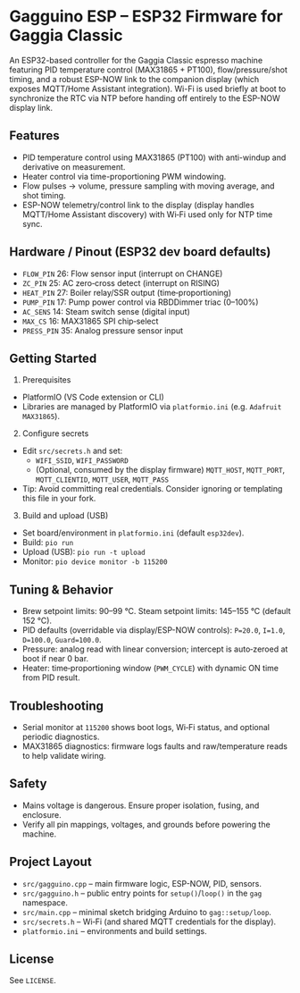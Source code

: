 Gagguino ESP – ESP32 Firmware for Gaggia Classic
================================================

An ESP32-based controller for the Gaggia Classic espresso machine featuring PID temperature control (MAX31865 + PT100), flow/pressure/shot timing, and a robust ESP-NOW link to the companion display (which exposes MQTT/Home Assistant integration). Wi-Fi is used briefly at boot to synchronize the RTC via NTP before handing off entirely to the ESP-NOW display link.

Features
--------
- PID temperature control using MAX31865 (PT100) with anti-windup and derivative on measurement.
- Heater control via time-proportioning PWM windowing.
- Flow pulses → volume, pressure sampling with moving average, and shot timing.
- ESP-NOW telemetry/control link to the display (display handles MQTT/Home Assistant discovery) with Wi‑Fi used only for NTP time sync.

Hardware / Pinout (ESP32 dev board defaults)
-------------------------------------------
- `FLOW_PIN` 26: Flow sensor input (interrupt on CHANGE)
- `ZC_PIN` 25: AC zero‑cross detect (interrupt on RISING)
- `HEAT_PIN` 27: Boiler relay/SSR output (time‑proportioning)
- `PUMP_PIN` 17: Pump power control via RBDDimmer triac (0–100%)
- `AC_SENS` 14: Steam switch sense (digital input)
- `MAX_CS` 16: MAX31865 SPI chip‑select
- `PRESS_PIN` 35: Analog pressure sensor input

Getting Started
---------------
1) Prerequisites
- PlatformIO (VS Code extension or CLI)
- Libraries are managed by PlatformIO via `platformio.ini` (e.g. `Adafruit MAX31865`).

2) Configure secrets
- Edit `src/secrets.h` and set:
  - `WIFI_SSID`, `WIFI_PASSWORD`
  - (Optional, consumed by the display firmware) `MQTT_HOST`, `MQTT_PORT`, `MQTT_CLIENTID`, `MQTT_USER`, `MQTT_PASS`
- Tip: Avoid committing real credentials. Consider ignoring or templating this file in your fork.

3) Build and upload (USB)
- Set board/environment in `platformio.ini` (default `esp32dev`).
- Build: `pio run`
- Upload (USB): `pio run -t upload`
- Monitor: `pio device monitor -b 115200`

Tuning & Behavior
-----------------
- Brew setpoint limits: 90–99 °C. Steam setpoint limits: 145–155 °C (default 152 °C).
- PID defaults (overridable via display/ESP-NOW controls): `P=20.0`, `I=1.0`, `D=100.0`, `Guard=100.0`.
- Pressure: analog read with linear conversion; intercept is auto‑zeroed at boot if near 0 bar.
- Heater: time‑proportioning window (`PWM_CYCLE`) with dynamic ON time from PID result.

Troubleshooting
---------------
- Serial monitor at `115200` shows boot logs, Wi‑Fi status, and optional periodic diagnostics.
- MAX31865 diagnostics: firmware logs faults and raw/temperature reads to help validate wiring.

Safety
------
- Mains voltage is dangerous. Ensure proper isolation, fusing, and enclosure.
- Verify all pin mappings, voltages, and grounds before powering the machine.

Project Layout
--------------
- `src/gagguino.cpp` – main firmware logic, ESP-NOW, PID, sensors.
- `src/gagguino.h` – public entry points for `setup()`/`loop()` in the `gag` namespace.
- `src/main.cpp` – minimal sketch bridging Arduino to `gag::setup/loop`.
- `src/secrets.h` – Wi‑Fi (and shared MQTT credentials for the display).
- `platformio.ini` – environments and build settings.

License
-------
See `LICENSE`.

